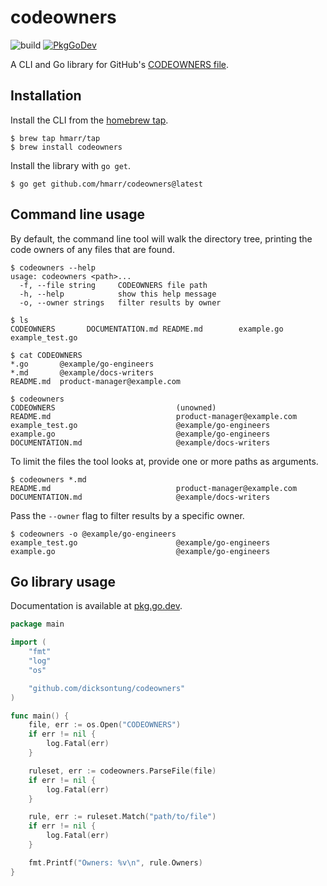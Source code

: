 # codeowners

![build](https://github.com/hmarr/codeowners/workflows/build/badge.svg)
[![PkgGoDev](https://pkg.go.dev/badge/github.com/hmarr/codeowners)](https://pkg.go.dev/github.com/hmarr/codeowners)

A CLI and Go library for GitHub's [CODEOWNERS file](https://docs.github.com/en/github/creating-cloning-and-archiving-repositories/about-code-owners#codeowners-syntax).

## Installation

Install the CLI from the [homebrew tap](https://github.com/hmarr/homebrew-tap#codeowners).

```console
$ brew tap hmarr/tap
$ brew install codeowners
```

Install the library with `go get`.

```console
$ go get github.com/hmarr/codeowners@latest
```

## Command line usage

By default, the command line tool will walk the directory tree, printing the code owners of any files that are found.

```console
$ codeowners --help
usage: codeowners <path>...
  -f, --file string     CODEOWNERS file path
  -h, --help            show this help message
  -o, --owner strings   filter results by owner

$ ls
CODEOWNERS       DOCUMENTATION.md README.md        example.go       example_test.go

$ cat CODEOWNERS
*.go       @example/go-engineers
*.md       @example/docs-writers
README.md  product-manager@example.com

$ codeowners
CODEOWNERS                           (unowned)
README.md                            product-manager@example.com
example_test.go                      @example/go-engineers
example.go                           @example/go-engineers
DOCUMENTATION.md                     @example/docs-writers
```

To limit the files the tool looks at, provide one or more paths as arguments.

```console
$ codeowners *.md
README.md                            product-manager@example.com
DOCUMENTATION.md                     @example/docs-writers
```

Pass the `--owner` flag to filter results by a specific owner.

```console
$ codeowners -o @example/go-engineers
example_test.go                      @example/go-engineers
example.go                           @example/go-engineers
```

## Go library usage

Documentation is available at [pkg.go.dev](https://pkg.go.dev/github.com/hmarr/codeowners).

```go
package main

import (
	"fmt"
	"log"
	"os"

	"github.com/dicksontung/codeowners"
)

func main() {
	file, err := os.Open("CODEOWNERS")
	if err != nil {
		log.Fatal(err)
	}

	ruleset, err := codeowners.ParseFile(file)
	if err != nil {
		log.Fatal(err)
	}

	rule, err := ruleset.Match("path/to/file")
	if err != nil {
		log.Fatal(err)
	}

	fmt.Printf("Owners: %v\n", rule.Owners)
}
```

